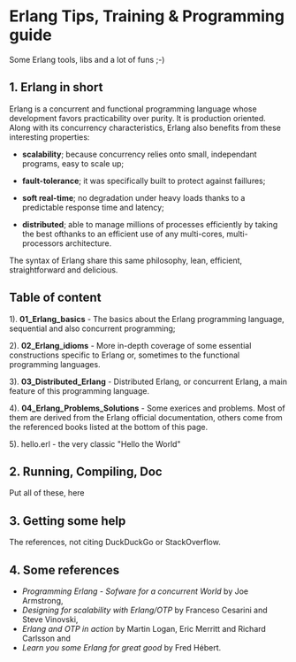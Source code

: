 # Erlang Tips, Training & Programming guide


Some Erlang tools, libs and a lot of funs ;-)


## 1. Erlang in short

Erlang is a  concurrent and functional programming language whose development favors practicability over purity. It is production oriented. Along with its concurrency characteristics, Erlang also benefits from these interesting properties:

  - **scalability**; because concurrency relies onto small, independant programs, easy to scale up;

  - **fault-tolerance**; it was specifically built to protect against faillures;

  - **soft real-time**; no degradation under heavy loads thanks to a predictable response time and latency;

  - **distributed**; able to manage millions of processes efficiently by taking the best ofthanks to an efficient use of any multi-cores, multi-processors architecture.
  
The syntax of Erlang share this same philosophy, lean, efficient, straightforward and delicious.



## Table of content


1). **01_Erlang_basics** - The basics about the Erlang programming language, sequential and also concurrent programming;

2). **02_Erlang_idioms** - More in-depth coverage of some essential constructions specific to Erlang or, sometimes to the functional programming languages.
   
3). **03_Distributed_Erlang** - Distributed Erlang, or concurrent Erlang, a main feature of this programming language.

4). **04_Erlang_Problems_Solutions** - Some exerices and problems. Most of them are derived from the Erlang official documentation, others come from the referenced books listed at the bottom of this page.

5). hello.erl - the very classic "Hello the World"


## 2. Running, Compiling, Doc

Put all of these, here



## 3. Getting some help

The references, not citing DuckDuckGo or StackOverflow.




## 4. Some references
- *Programming Erlang - Sofware for a concurrent World* by Joe Armstrong,
- *Designing for scalability with Erlang/OTP* by Franceso Cesarini and Steve Vinovski,
- *Erlang and OTP in action* by Martin Logan, Eric Merritt and Richard Carlsson and
- *Learn you some Erlang for great good* by Fred Hébert.

